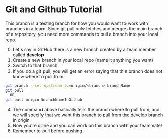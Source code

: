 # Git and Github Tutorial

This branch is a testing branch for how you would want to work with branches in a team.
Since git pull only fetches and merges the main branch of a repository, you need more commands to pull a branch into your local repo.

0. Let's say in GitHub there is a new branch created by a team member called <b>develop</b>
1. Create a new branch in your local repo (name it anything you want)
2. Switch to that branch
3. If you do a git pull, you will get an error saying that this branch does not know where to pull from

```bash
git branch --set-upstream-to=origin/<branch> branchName
git pull
  OR
git pull origin branchNameInGithub
```

4. The command above basically tells the branch where to pull from, and we will specify that we want this branch to pull
from the develop branch in origin
5. Now you're done and you can work on this branch with your teammate!
6. Remember to pull before pushing
